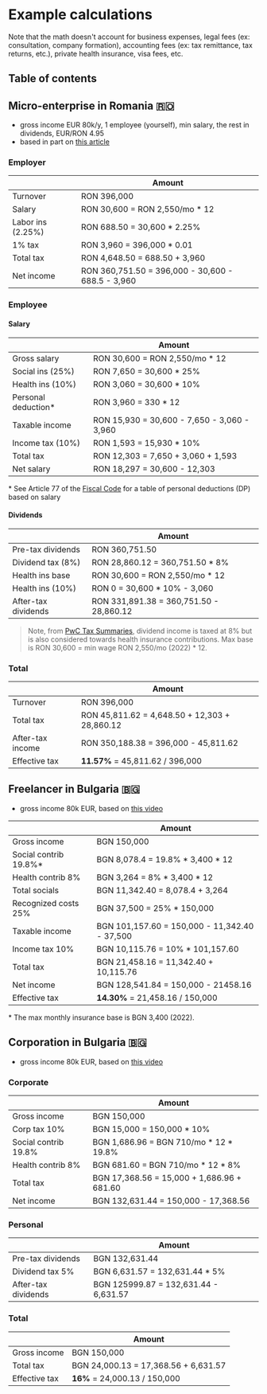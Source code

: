 # Example calculations

Note that the math doesn't account for business expenses, legal fees (ex: consultation, company formation), accounting fees (ex: tax remittance, tax returns, etc.), private health insurance, visa fees, etc.

## Table of contents

## Micro-enterprise in Romania 🇷🇴

- gross income EUR 80k/y, 1 employee (yourself), min salary, the rest in dividends, EUR/RON 4.95
- based in part on [this article](https://zugimpex.com/knowledgebase/micro-enterprise-in-romania-1-corporate-tax.html)

### Employer

|                   | Amount                                            |
| ----------------- | ------------------------------------------------- |
| Turnover          | RON 396,000                                       |
| Salary            | RON 30,600 = RON 2,550/mo \* 12                   |
| Labor ins (2.25%) | RON 688.50 = 30,600 \* 2.25%                      |
| 1% tax            | RON 3,960 = 396,000 \* 0.01                       |
| Total tax         | RON 4,648.50 = 688.50 + 3,960                     |
| Net income        | RON 360,751.50 = 396,000 - 30,600 - 688.5 - 3,960 |

### Employee

#### Salary

|                      | Amount                                      |
| -------------------- | ------------------------------------------- |
| Gross salary         | RON 30,600 = RON 2,550/mo \* 12             |
| Social ins (25%)     | RON 7,650 = 30,600 \* 25%                   |
| Health ins (10%)     | RON 3,060 = 30,600 \* 10%                   |
| Personal deduction\* | RON 3,960 = 330 \* 12                       |
| Taxable income       | RON 15,930 = 30,600 - 7,650 - 3,060 - 3,960 |
| Income tax (10%)     | RON 1,593 = 15,930 \* 10%                   |
| Total tax            | RON 12,303 = 7,650 + 3,060 + 1,593          |
| Net salary           | RON 18,297 = 30,600 - 12,303                |

\* See Article 77 of the [Fiscal Code](https://static.anaf.ro/static/10/Anaf/legislatie/Cod_fiscal_norme_11022020.htm) for a table of personal deductions (DP) based on salary

#### Dividends

|                     | Amount                                  |
| ------------------- | --------------------------------------- |
| Pre-tax dividends   | RON 360,751.50                          |
| Dividend tax (8%)   | RON 28,860.12 = 360,751.50 \* 8%        |
| Health ins base     | RON 30,600 = RON 2,550/mo \* 12         |
| Health ins (10%)    | RON 0 = 30,600 \* 10% - 3,060           |
| After-tax dividends | RON 331,891.38 = 360,751.50 - 28,860.12 |

> Note, from [PwC Tax Summaries](https://taxsummaries.pwc.com/romania/individual/income-determination), dividend income is taxed at 8% but is also considered towards health insurance contributions. Max base is RON 30,600 = min wage RON 2,550/mo (2022) \* 12.

### Total

|                  | Amount                                        |
| ---------------- | --------------------------------------------- |
| Turnover         | RON 396,000                                   |
| Total tax        | RON 45,811.62 = 4,648.50 + 12,303 + 28,860.12 |
| After-tax income | RON 350,188.38 = 396,000 - 45,811.62          |
| Effective tax    | **11.57%** = 45,811.62 / 396,000              |

## Freelancer in Bulgaria 🇧🇬

- gross income 80k EUR, based on [this video](https://youtu.be/NV3heKehLCw)

|                        | Amount                                        |
| ---------------------- | --------------------------------------------- |
| Gross income           | BGN 150,000                                   |
| Social contrib 19.8%\* | BGN 8,078.4 = 19.8% \* 3,400 \* 12            |
| Health contrib 8%      | BGN 3,264 = 8% \* 3,400 \* 12                 |
| Total socials          | BGN 11,342.40 = 8,078.4 + 3,264               |
| Recognized costs 25%   | BGN 37,500 = 25% \* 150,000                   |
| Taxable income         | BGN 101,157.60 = 150,000 - 11,342.40 - 37,500 |
| Income tax 10%         | BGN 10,115.76 = 10% \* 101,157.60             |
| Total tax              | BGN 21,458.16 = 11,342.40 + 10,115.76         |
| Net income             | BGN 128,541.84 = 150,000 - 21458.16           |
| Effective tax          | **14.30%** = 21,458.16 / 150,000              |

\* The max monthly insurance base is BGN 3,400 (2022).

## Corporation in Bulgaria 🇧🇬

- gross income 80k EUR, based on [this video](https://youtu.be/NV3heKehLCw)

### Corporate

|                      | Amount                                     |
| -------------------- | ------------------------------------------ |
| Gross income         | BGN 150,000                                |
| Corp tax 10%         | BGN 15,000 = 150,000 \* 10%                |
| Social contrib 19.8% | BGN 1,686.96 = BGN 710/mo \* 12 \* 19.8%   |
| Health contrib 8%    | BGN 681.60 = BGN 710/mo \* 12 \* 8%        |
| Total tax            | BGN 17,368.56 = 15,000 + 1,686.96 + 681.60 |
| Net income           | BGN 132,631.44 = 150,000 - 17,368.56       |

### Personal

|                     | Amount                                |
| ------------------- | ------------------------------------- |
| Pre-tax dividends   | BGN 132,631.44                        |
| Dividend tax 5%     | BGN 6,631.57 = 132,631.44 \* 5%       |
| After-tax dividends | BGN 125999.87 = 132,631.44 - 6,631.57 |

### Total

|               | Amount                               |
| ------------- | ------------------------------------ |
| Gross income  | BGN 150,000                          |
| Total tax     | BGN 24,000.13 = 17,368.56 + 6,631.57 |
| Effective tax | **16%** = 24,000.13 / 150,000        |
